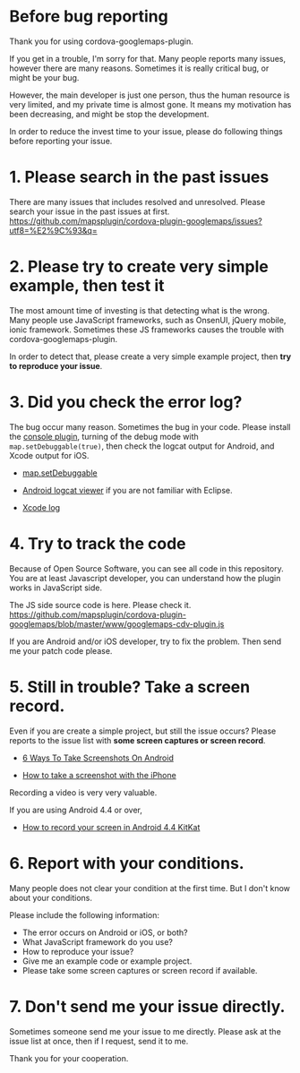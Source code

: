 # Before bug reporting

Thank you for using cordova-googlemaps-plugin.

If you get in a trouble, I'm sorry for that.
Many people reports many issues, however there are many reasons.
Sometimes it is really critical bug, or might be your bug.

However, the main developer is just one person, thus the human resource is very limited, and my private time is almost gone.
It means my motivation has been decreasing, and might be stop the development.

In order to reduce the invest time to your issue, please do following things before reporting your issue.

# 1. Please search in the past issues

There are many issues that includes resolved and unresolved.
Please search your issue in the past issues at first.
https://github.com/mapsplugin/cordova-plugin-googlemaps/issues?utf8=%E2%9C%93&q=

# 2. Please try to create very simple example, then test it

The most amount time of investing is that detecting what is the wrong.
Many people use JavaScript frameworks, such as OnsenUI, jQuery mobile, ionic framework.
Sometimes these JS frameworks causes the trouble with cordova-googlemaps-plugin.

In order to detect that, please create a very simple example project, then **try to reproduce your issue**.

# 3. Did you check the error log?

The bug occur many reason. Sometimes the bug in your code.
Please install the [console plugin](https://github.com/apache/cordova-plugin-console), turning of the debug mode with `map.setDebuggable(true)`, then check the logcat output for Android, and Xcode output for iOS.

- [map.setDebuggable](https://github.com/mapsplugin/cordova-plugin-googlemaps/wiki/Map#mapsetdebuggable)

- [Android logcat viewer](https://play.google.com/store/apps/details?id=org.jtb.alogcat) if you are not familiar with Eclipse.

- [Xcode log](http://www.daveoncode.com/2010/01/12/debugging-phonegap-applications-using-xcode-console/)

# 4. Try to track the code

Because of Open Source Software, you can see all code in this repository.
You are at least Javascript developer, you can understand how the plugin works in JavaScript side.

The JS side source code is here. Please check it.
https://github.com/mapsplugin/cordova-plugin-googlemaps/blob/master/www/googlemaps-cdv-plugin.js

If you are Android and/or iOS developer, try to fix the problem.
Then send me your patch code please.

# 5. Still in trouble? Take a screen record.

Even if you are create a simple project, but still the issue occurs?
Please reports to the issue list with **some screen captures or screen record**.

- [6 Ways To Take Screenshots On Android](http://www.makeuseof.com/tag/6-ways-to-take-screenshots-on-android/)

- [How to take a screenshot with the iPhone](http://www.imore.com/how-to-take-a-screenshot-with-the-iphone)

Recording a video is very very valuable.

If you are using Android 4.4 or over,

- [How to record your screen in Android 4.4 KitKat](http://www.androidcentral.com/android-screen-record-kitkat)

# 6. Report with your conditions.

Many people does not clear your condition at the first time.
But I don't know about your conditions.

Please include the following information:
- The error occurs on Android or iOS, or both?
- What JavaScript framework do you use?
- How to reproduce your issue?
- Give me an example code or example project.
- Please take some screen captures or screen record if available.

# 7. Don't send me your issue directly.

Sometimes someone send me your issue to me directly.
Please ask at the issue list at once, then if I request, send it to me.

Thank you for your cooperation.
